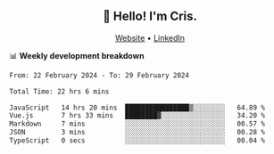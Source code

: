 
<h2 align="center">👋 Hello! I'm Cris.</h2>
<p align="center">
  <a href="https://www.criscunas.dev">Website</a> •
  <a href="https://www.linkedin.com/in/cristophercunas/">LinkedIn</a> 
</p>


📊 **Weekly development breakdown**
<!--START_SECTION:waka-->

```txt
From: 22 February 2024 - To: 29 February 2024

Total Time: 22 hrs 6 mins

JavaScript   14 hrs 20 mins  ████████████████▒░░░░░░░░   64.89 %
Vue.js       7 hrs 33 mins   ████████▓░░░░░░░░░░░░░░░░   34.20 %
Markdown     7 mins          ░░░░░░░░░░░░░░░░░░░░░░░░░   00.57 %
JSON         3 mins          ░░░░░░░░░░░░░░░░░░░░░░░░░   00.28 %
TypeScript   0 secs          ░░░░░░░░░░░░░░░░░░░░░░░░░   00.04 %
```

<!--END_SECTION:waka-->
